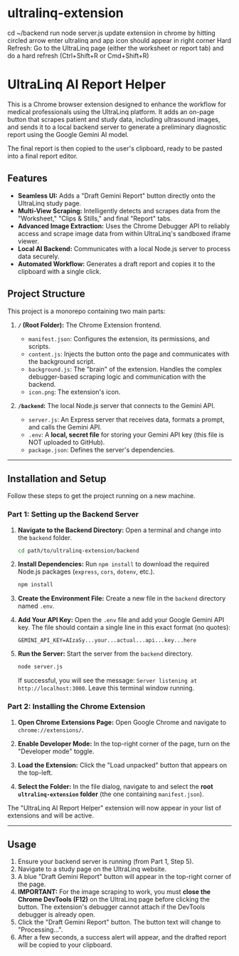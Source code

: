 # ultralinq-extension
cd ~/backend
run node server.js
update extension in chrome by hitting circled arrow
enter ultralinq and app icon should appear in right corner
Hard Refresh: Go to the UltraLinq page (either the worksheet or report tab) and do a hard refresh (Ctrl+Shift+R or Cmd+Shift+R)    
# UltraLinq AI Report Helper

This is a Chrome browser extension designed to enhance the workflow for medical professionals using the UltraLinq platform. It adds an on-page button that scrapes patient and study data, including ultrasound images, and sends it to a local backend server to generate a preliminary diagnostic report using the Google Gemini AI model.

The final report is then copied to the user's clipboard, ready to be pasted into a final report editor.

## Features

- **Seamless UI:** Adds a "Draft Gemini Report" button directly onto the UltraLinq study page.
- **Multi-View Scraping:** Intelligently detects and scrapes data from the "Worksheet," "Clips & Stills," and final "Report" tabs.
- **Advanced Image Extraction:** Uses the Chrome Debugger API to reliably access and scrape image data from within UltraLinq's sandboxed iframe viewer.
- **Local AI Backend:** Communicates with a local Node.js server to process data securely.
- **Automated Workflow:** Generates a draft report and copies it to the clipboard with a single click.

## Project Structure

This project is a monorepo containing two main parts:

1.  **`/` (Root Folder):** The Chrome Extension frontend.
    -   `manifest.json`: Configures the extension, its permissions, and scripts.
    -   `content.js`: Injects the button onto the page and communicates with the background script.
    -   `background.js`: The "brain" of the extension. Handles the complex debugger-based scraping logic and communication with the backend.
    -   `icon.png`: The extension's icon.

2.  **`/backend`:** The local Node.js server that connects to the Gemini API.
    -   `server.js`: An Express server that receives data, formats a prompt, and calls the Gemini API.
    -   `.env`: A **local, secret file** for storing your Gemini API key (this file is NOT uploaded to GitHub).
    -   `package.json`: Defines the server's dependencies.

---

## Installation and Setup

Follow these steps to get the project running on a new machine.

### Part 1: Setting up the Backend Server

1.  **Navigate to the Backend Directory:**
    Open a terminal and change into the `backend` folder.
    ```bash
    cd path/to/ultralinq-extension/backend
    ```

2.  **Install Dependencies:**
    Run `npm install` to download the required Node.js packages (`express`, `cors`, `dotenv`, etc.).
    ```bash
    npm install
    ```

3.  **Create the Environment File:**
    Create a new file in the `backend` directory named `.env`.

4.  **Add Your API Key:**
    Open the `.env` file and add your Google Gemini API key. The file should contain a single line in this exact format (no quotes):
    ```
    GEMINI_API_KEY=AIzaSy...your...actual...api...key...here
    ```

5.  **Run the Server:**
    Start the server from the `backend` directory.
    ```bash
    node server.js
    ```
    If successful, you will see the message: `Server listening at http://localhost:3000`. Leave this terminal window running.

### Part 2: Installing the Chrome Extension

1.  **Open Chrome Extensions Page:**
    Open Google Chrome and navigate to `chrome://extensions/`.

2.  **Enable Developer Mode:**
    In the top-right corner of the page, turn on the "Developer mode" toggle.

3.  **Load the Extension:**
    Click the "Load unpacked" button that appears on the top-left.

4.  **Select the Folder:**
    In the file dialog, navigate to and select the **root `ultralinq-extension` folder** (the one containing `manifest.json`).

The "UltraLinq AI Report Helper" extension will now appear in your list of extensions and will be active.

---

## Usage

1.  Ensure your backend server is running (from Part 1, Step 5).
2.  Navigate to a study page on the UltraLinq website.
3.  A blue "Draft Gemini Report" button will appear in the top-right corner of the page.
4.  **IMPORTANT:** For the image scraping to work, you must **close the Chrome DevTools (F12)** on the UltraLinq page before clicking the button. The extension's debugger cannot attach if the DevTools debugger is already open.
5.  Click the "Draft Gemini Report" button. The button text will change to "Processing...".
6.  After a few seconds, a success alert will appear, and the drafted report will be copied to your clipboard.                     
